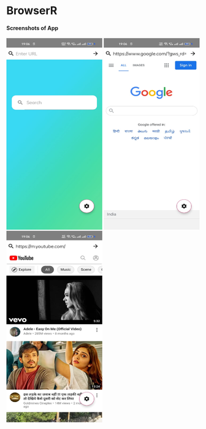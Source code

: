 # BrowserR

<h4>Screenshots of App</h5>

<p float="left">
<img src="https://github.com/crishabhkumar/BrowserR/blob/master/BroswerR/main_page.jpeg" width="250" height="500">
<img src="https://github.com/crishabhkumar/BrowserR/blob/master/BroswerR/result1.jpeg" width="250" height="500">
<img src="https://github.com/crishabhkumar/BrowserR/blob/master/BroswerR/result2.jpeg" width="250" height="500">
</p>
